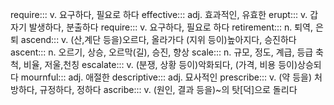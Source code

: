 require::: v. 요구하다, 필요로 하다
effective::: adj. 효과적인, 유효한
erupt::: v. 갑자기 발생하다, 분출하다
require::: v. 요구하다, 필요로 하다
retirement::: n. 퇴역, 은퇴
ascend::: v. (산,계단 등을)오르다, 올라가다 (지위 등이)높아지다, 승진하다
ascent::: n. 오르기, 상승, 오르막(길), 승진, 향상
scale::: n. 규모, 정도, 계급, 등급 축척, 비율, 저울,천칭
escalate::: v. (분쟁, 상황 등이)악화되다, (가격, 비용 등이)상승되다
mournful::: adj. 애절한
descriptive::: adj. 묘사적인
prescribe::: v. (약 등을) 처방하다, 규정하다, 정하다
ascribe::: v. (원인, 결과 등을)~의 탓[덕]으로 돌리다
